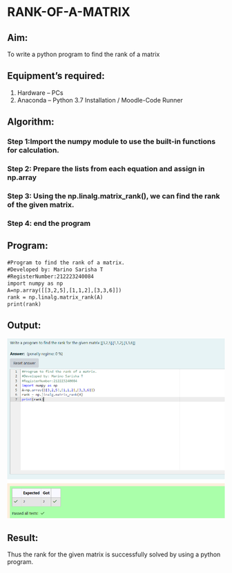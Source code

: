 # RANK-OF-A-MATRIX
## Aim:
To write a python program to find the rank of a matrix
## Equipment’s required:
1. 	Hardware – PCs
2. 	Anaconda – Python 3.7 Installation / Moodle-Code Runner
## Algorithm:
### Step 1:Import the numpy module to use the built-in functions for calculation. 
### Step 2: Prepare the lists from each equation and assign in np.array
### Step 3: Using the np.linalg.matrix_rank(), we can find the rank of the given matrix.
### Step 4: end the program
## Program:
```
#Program to find the rank of a matrix.
#Developed by: Marino Sarisha T
#RegisterNumber:212223240084
import numpy as np
A=np.array([[3,2,5],[1,1,2],[3,3,6]])
rank = np.linalg.matrix_rank(A)
print(rank)
```
## Output:
![alt text](<Screenshot 2024-04-17 001335.png>)

## Result:
Thus the rank for the given matrix is successfully solved by  using a python program.

